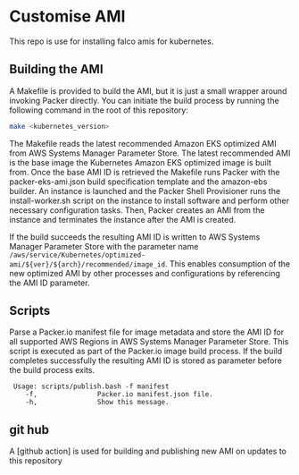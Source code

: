 # Customise AMI

This repo is use for installing falco amis for kubernetes.

## Building the AMI

A Makefile is provided to build the AMI, but it is just a small wrapper around invoking Packer directly. You can initiate the build process by running the following command in the root of this repository:

```bash
make <kubernetes_version>
```

The Makefile reads the latest recommended Amazon EKS optimized AMI from AWS Systems Manager Parameter Store. The latest recommended AMI is the base image the Kubernetes Amazon EKS optimized image is built from. Once the base AMI ID is retrieved the Makefile runs Packer with the packer-eks-ami.json build specification template and the amazon-ebs builder. An instance is launched and the Packer Shell Provisioner runs the install-worker.sh script on the instance to install software and perform other necessary configuration tasks. Then, Packer creates an AMI from the instance and terminates the instance after the AMI is created.

If the build succeeds the resulting AMI ID is written to AWS Systems Manager Parameter Store with the parameter name `/aws/service/Kubernetes/optimized-ami/${ver}/${arch}/recommended/image_id`. This enables consumption of the new optimized AMI by other processes and configurations by referencing the AMI ID parameter.

## Scripts

Parse a Packer.io manifest file for image metadata and store the AMI ID for all supported AWS Regions in AWS Systems Manager Parameter Store. This script is executed as part of the Packer.io image build process. If the build completes successfully the resulting AMI ID is stored as parameter before the build process exits.

```text
 Usage: scripts/publish.bash -f manifest
    -f,               Packer.io manifest.json file.
    -h,               Show this message.
```

## git hub

A [github action] is used  for building and publishing new AMI on updates to this repository
